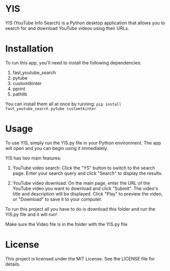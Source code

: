 # YIS 

YIS (YouTube Info Search) is a Python desktop application that allows you to search for and download YouTube videos using their URLs.

# Installation

To run this app, you'll need to install the following dependencies:

1. fast_youtube_search
2. pytube
3. customtkinter
4. pprint
5. pathlib

You can install them all at once by running: 
`pip install fast_youtube_search pytube customtkinter`

# Usage

To use YIS, simply run the YIS.py file in your Python environment. The app will open and you can begin using it immediately.

YIS has two main features:

1. YouTube video search: Click the "YS" button to switch to the search page. Enter your search query and click "Search" to display the results.

2. YouTube video download: On the main page, enter the URL of the YouTube video you want to download and click "Submit". The video's title and description will be displayed. Click "Play" to preview the video, or "Download" to save it to your computer.



To run this project all you have to do is download this folder and run the YIS.py file and it will run!

Make sure the Video file is in the folder with the YIS.py file

# License

This project is licensed under the MIT License. See the LICENSE file for details.
